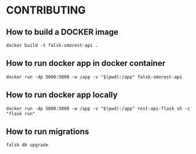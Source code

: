 # CONTRIBUTING

## How to build a DOCKER image

```
docker build -t falsk-smorest-api .
```
##  How to run docker app in docker container

```
docker run -dp 5000:5000 -w /app -v "$(pwd):/app" falsk-smorest-api
```
##  How to run docker app locally

```
docker run -dp 5000:5000 -w /app -v "$(pwd):/app" rest-api-flask sh -c "flask run"

```

## How to run migrations

```
falsk db upgrade
```